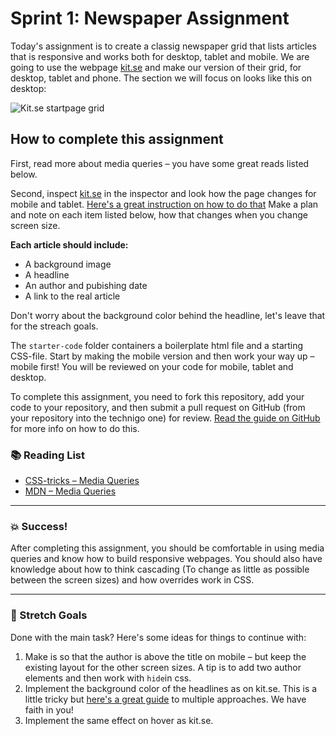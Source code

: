 # Sprint 1: Newspaper Assignment

Today's assignment is to create a classig newspaper grid that lists articles that is responsive and works both for desktop, tablet and mobile. We are going to use the webpage [kit.se](https://kit.se/) and make our version of their grid, for desktop, tablet and phone. The section we will focus on looks like this on desktop: 

![Kit.se startpage grid](https://github.com/Technigo/assignment-news-paper/blob/master/kit-grid.png)

## How to complete this assignment

First, read more about media queries – you have some great reads listed below. 

Second, inspect [kit.se](https://kit.se/) in the inspector and look how the page changes for mobile and tablet. [Here's a great instruction on how to do that](https://developers.google.com/web/tools/chrome-devtools/device-mode/) Make a plan and note on each item listed below, how that changes when you change screen size. 

**Each article should include:**
* A background image
* A headline
* An author and pubishing date
* A link to the real article

Don't worry about the background color behind the headline, let's leave that for the streach goals. 

The `starter-code` folder containers a boilerplate html file and a starting CSS-file. Start by making the mobile version and then work your way up – mobile first! You will be reviewed on your code for mobile, tablet and desktop. 

To complete this assignment, you need to fork this repository, add your code to your repository, and then submit a pull request on GitHub (from your repository into the technigo one) for review. [Read the guide on GitHub](https://guides.github.com/activities/forking/) for more info on how to do this.

### :books: Reading List

* [CSS-tricks – Media Queries](https://css-tricks.com/css-media-queries/)
* [MDN – Media Queries](https://developer.mozilla.org/en-US/docs/Web/CSS/Media_Queries/Using_media_queries)

---

### :boom: Success!

After completing this assignment, you should be comfortable in using media queries and know how to build responsive webpages. You should also have knowledge about how to think cascading (To change as little as possible between the screen sizes) and how overrides work in CSS. 

---

### :runner: Stretch Goals

Done with the main task? Here's some ideas for things to continue with:

1. Make is so that the author is above the title on mobile – but keep the existing layout for the other screen sizes. A tip is to add two author elements and then work with `hide`in css. 
1. Implement the background color of the headlines as on kit.se. This is a little tricky but [here's a great guide](https://css-tricks.com/multi-line-padded-text/) to multiple approaches. We have faith in you! 
1. Implement the same effect on hover as kit.se. 
